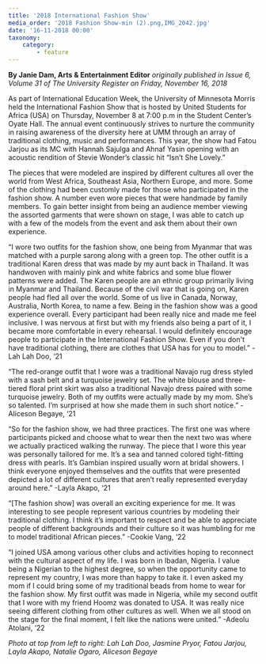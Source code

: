 ```yaml
---
title: '2018 International Fashion Show'
media_order: '2018 Fashion Show-min (2).png,IMG_2042.jpg'
date: '16-11-2018 00:00'
taxonomy:
    category:
        - feature
---
```


**By Janie Dam, Arts & Entertainment Editor** _originally published in Issue 6, Volume 31 of The University Register on Friday, November 16, 2018_

As part of International Education Week, the University of Minnesota Morris held the International Fashion Show that is hosted by United Students for Africa (USA) on Thursday, November 8 at 7:00 p.m in the Student Center’s Oyate Hall. The annual event continuously strives to nurture the community in raising awareness of the diversity here at UMM through an array of traditional clothing, music and performances. This year, the show had Fatou Jarjou as its MC with Hannah Sajulga and Ahnaf Yasin opening with an acoustic rendition of Stevie Wonder’s classic hit “Isn’t She Lovely.”

The pieces that were modeled are inspired by different cultures all over the world from West Africa, Southeast Asia, Northern Europe, and more. Some of the clothing had been customly made for those who participated in the fashion show. A number even wore pieces that were handmade by family members. To gain better insight from being an audience member viewing the assorted garments that were shown on stage, I was able to catch up with a few of the models from the event and ask them about their own experience.

“I wore two outfits for the fashion show, one being from Myanmar that was matched with a purple sarong along with a green top. The other outfit is a traditional Karen dress that was made by my aunt back in Thailand. It was handwoven with mainly pink and white fabrics and some blue flower patterns were added. The Karen people are an ethnic group primarily living in Myanmar and Thailand. Because of the civil war that is going on, Karen people had fled all over the world. Some of us live in Canada, Norway, Australia, North Korea, to name a few. Being in the fashion show was a good experience overall. Every participant had been really nice and made me feel inclusive. I was nervous at first but with my friends also being a part of it, I became more comfortable in every rehearsal. I would definitely encourage people to participate in the International Fashion Show. Even if you don't have traditional clothing, there are clothes that USA has for you to model.”
-Lah Lah Doo, ‘21

“The red-orange outfit that I wore was a traditional Navajo rug dress styled with a sash belt and a turquoise jewelry set. The white blouse and three-tiered floral print skirt was also a traditional Navajo dress paired with some turquoise jewelry. Both of my outfits were actually made by my mom. She’s so talented. I’m surprised at how she made them in such short notice.”
-Aliceson Begaye, ‘21

“So for the fashion show, we had three practices. The first one was where participants picked and choose what to wear then the next two was where we actually practiced walking the runway. The piece that I wore this year was personally tailored for me. It’s a sea and tanned colored tight-fitting dress with pearls. It’s Gambian inspired usually worn at bridal showers. I think everyone enjoyed themselves and the outfits that were presented depicted a lot of different cultures that aren’t really represented everyday around here.”
-Layla Akapo, ‘21

“[The fashion show] was overall an exciting experience for me. It was interesting to see people represent various countries by modeling their traditional clothing. I think it’s important to respect and be able to appreciate people of different backgrounds and their culture so it was humbling for me to model traditional African pieces.”
-Cookie Vang, ‘22

“I joined USA among various other clubs and activities hoping to reconnect with the cultural aspect of my life. I was born in Ibadan, Nigeria. I value being a Nigerian to the highest degree, so when the opportunity came to represent my country, I was more than happy to take it. I even asked my mom if I could bring some of my traditional beads from home to wear for the fashion show. My first outfit was made in Nigeria, while my second outfit that I wore with my friend Hoomz was donated to USA. It was really nice seeing different clothing from other cultures as well. When we all stood on the stage for the final moment, I felt like the nations were united.”
-Adeolu Atolani, ‘22

_Photo at top from left to right: Lah Lah Doo, Jasmine Pryor, Fatou Jarjou, Layla Akapo, Natalie Ogaro, Aliceson Begaye_
